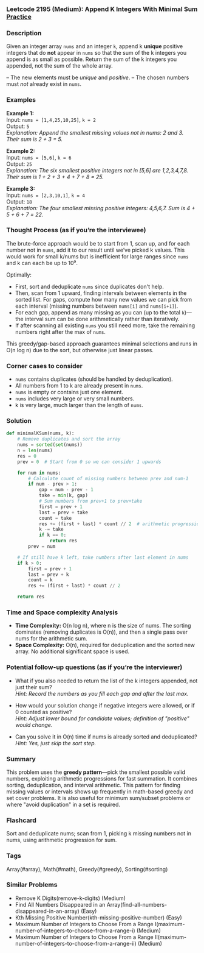 ### Leetcode 2195 (Medium): Append K Integers With Minimal Sum [Practice](https://leetcode.com/problems/append-k-integers-with-minimal-sum)

### Description  
Given an integer array `nums` and an integer `k`, append k **unique** positive integers that do **not** appear in `nums` so that the sum of the k integers you append is as small as possible. Return the sum of the k integers you appended, not the sum of the whole array.
  
– The new elements must be *unique* and *positive*.
– The chosen numbers must *not* already exist in `nums`.

### Examples  

**Example 1:**  
Input: `nums = [1,4,25,10,25]`, `k = 2`  
Output: `5`  
*Explanation: Append the smallest missing values not in nums: 2 and 3. Their sum is 2 + 3 = 5.*

**Example 2:**  
Input: `nums = [5,6]`, `k = 6`  
Output: `25`  
*Explanation: The six smallest positive integers not in [5,6] are 1,2,3,4,7,8. Their sum is 1 + 2 + 3 + 4 + 7 + 8 = 25.*

**Example 3:**  
Input: `nums = [2,3,10,1]`, `k = 4`  
Output: `18`  
*Explanation: The four smallest missing positive integers: 4,5,6,7. Sum is 4 + 5 + 6 + 7 = 22.*

### Thought Process (as if you’re the interviewee)  
The brute-force approach would be to start from 1, scan up, and for each number not in `nums`, add it to our result until we’ve picked k values. This would work for small k/nums but is inefficient for large ranges since `nums` and k can each be up to 10⁹.

Optimally:
- First, sort and deduplicate `nums` since duplicates don't help.
- Then, scan from 1 upward, finding intervals between elements in the sorted list. For gaps, compute how many new values we can pick from each interval (missing numbers between `nums[i]` and `nums[i+1]`).
- For each gap, append as many missing as you can (up to the total `k`)—the interval sum can be done arithmetically rather than iteratively.
- If after scanning all existing `nums` you still need more, take the remaining numbers right after the max of `nums`.

This greedy/gap-based approach guarantees minimal selections and runs in O(n log n) due to the sort, but otherwise just linear passes.

### Corner cases to consider  
- `nums` contains duplicates (should be handled by deduplication).
- All numbers from 1 to k are already present in `nums`.
- `nums` is empty or contains just one element.
- `nums` includes very large or very small numbers.
- k is very large, much larger than the length of `nums`.

### Solution

```python
def minimalKSum(nums, k):
    # Remove duplicates and sort the array
    nums = sorted(set(nums))
    n = len(nums)
    res = 0
    prev = 0  # Start from 0 so we can consider 1 upwards

    for num in nums:
        # Calculate count of missing numbers between prev and num-1
        if num - prev > 1:
            gap = num - prev - 1
            take = min(k, gap)
            # Sum numbers from prev+1 to prev+take
            first = prev + 1
            last = prev + take
            count = take
            res += (first + last) * count // 2  # arithmetic progression sum
            k -= take
            if k == 0:
                return res
        prev = num

    # If still have k left, take numbers after last element in nums
    if k > 0:
        first = prev + 1
        last = prev + k
        count = k
        res += (first + last) * count // 2

    return res
```

### Time and Space complexity Analysis  

- **Time Complexity:** O(n log n), where n is the size of nums. The sorting dominates (removing duplicates is O(n)), and then a single pass over nums for the arithmetic sum.
- **Space Complexity:** O(n), required for deduplication and the sorted new array. No additional significant space is used.

### Potential follow-up questions (as if you’re the interviewer)  

- What if you also needed to return the list of the k integers appended, not just their sum?  
  *Hint: Record the numbers as you fill each gap and after the last max.*

- How would your solution change if negative integers were allowed, or if 0 counted as positive?  
  *Hint: Adjust lower bound for candidate values; definition of "positive" would change.*

- Can you solve it in O(n) time if nums is already sorted and deduplicated?  
  *Hint: Yes, just skip the sort step.*

### Summary
This problem uses the **greedy pattern**—pick the smallest possible valid numbers, exploiting arithmetic progressions for fast summation. It combines sorting, deduplication, and interval arithmetic. This pattern for finding missing values or intervals shows up frequently in math-based greedy and set cover problems. It is also useful for minimum sum/subset problems or where "avoid duplication" in a set is required.


### Flashcard
Sort and deduplicate nums; scan from 1, picking k missing numbers not in nums, using arithmetic progression for sum.

### Tags
Array(#array), Math(#math), Greedy(#greedy), Sorting(#sorting)

### Similar Problems
- Remove K Digits(remove-k-digits) (Medium)
- Find All Numbers Disappeared in an Array(find-all-numbers-disappeared-in-an-array) (Easy)
- Kth Missing Positive Number(kth-missing-positive-number) (Easy)
- Maximum Number of Integers to Choose From a Range I(maximum-number-of-integers-to-choose-from-a-range-i) (Medium)
- Maximum Number of Integers to Choose From a Range II(maximum-number-of-integers-to-choose-from-a-range-ii) (Medium)